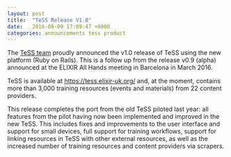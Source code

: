 ```yaml
---
layout: post
title:  "TeSS Release V1.0"
date:   2016-08-09 17:09:47 +0000
categories: announcements tess product
---
```


The [TeSS team](http://www.esciencelab.org.uk/products/tess/) proudly announced the v1.0 release of TeSS using the new platform (Ruby on Rails). This is a follow up from the release v0.9 (alpha) announced at the ELIXIR All Hands meeting in Barcelona in March 2016.

TeSS is available at https://tess.elixir-uk.org/ and, at the moment, contains more than 3,000 training resources (events and materials) from 22 content providers.

This release completes the port from the old TeSS piloted last year: all features from the pilot having now been implemented and improved in the new TeSS. This includes fixes and improvements to the user interface and support for small devices, full support for training workflows, support for linking resources in TeSS with other external resources, as well as the increased number of training resources and content providers via scrapers.